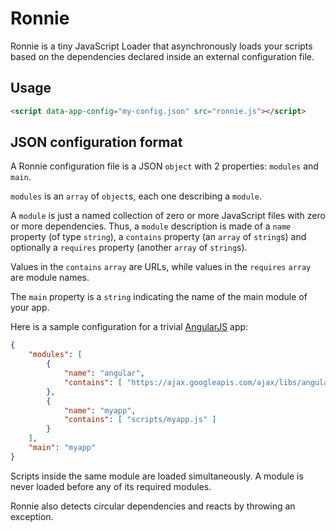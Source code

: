 # Ronnie

Ronnie is a tiny JavaScript Loader that asynchronously loads your scripts based on the dependencies declared inside an external configuration file.

## Usage

``` html
<script data-app-config="my-config.json" src="ronnie.js"></script>
```

## JSON configuration format

A Ronnie configuration file is a JSON `object` with 2 properties: `modules` and `main`.

`modules` is an `array` of `object`s, each one describing a `module`.

A `module` is just a named collection of zero or more JavaScript files with zero or more dependencies. Thus, a `module` description is made of a `name` property (of type `string`), a
`contains` property (an `array` of `string`s) and optionally a `requires` property (another `array` of `string`s).

Values in the `contains` `array` are URLs, while values in the `requires` `array` are module names.

The `main` property is a `string` indicating the name of the main module of your app.

Here is a sample configuration for a trivial [AngularJS](https://angularjs.org/) app:

``` json
{
    "modules": [
    	{
    		"name": "angular",
			"contains": [ "https://ajax.googleapis.com/ajax/libs/angularjs/1.3.15/angular.min.js" ]
		},
		{
    		"name": "myapp",
			"contains": [ "scripts/myapp.js" ]
		}
	],
	"main": "myapp"
}
```

Scripts inside the same module are loaded simultaneously. A module is never loaded before any of its required modules.

Ronnie also detects circular dependencies and reacts by throwing an exception.